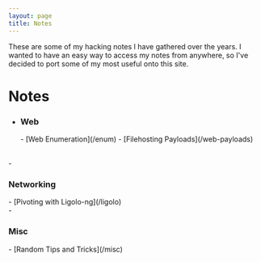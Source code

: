 ```yaml
---
layout: page
title: Notes
---
```


These are some of my hacking notes I have gathered over the years. I wanted to have an easy way to access my notes from anywhere, so I've decided to port some of my most useful onto this site.


<h1> Notes </h1>


- <h3>Web</h3>
    - [Web Enumeration](/enum) 
    - [Filehosting Payloads](/web-payloads)

<br>
- <h3>Networking</h3>
    - [Pivoting with Ligolo-ng](/ligolo)

<br>
- <h3>Misc</h3>
    - [Random Tips and Tricks](/misc)